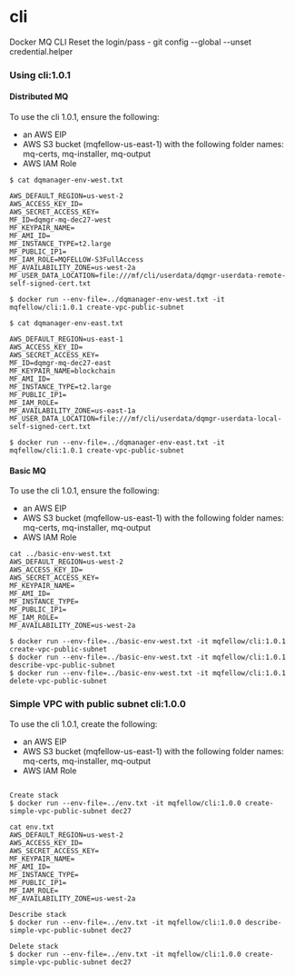 # cli
Docker MQ CLI
Reset the login/pass - git config --global --unset credential.helper

### Using cli:1.0.1


#### Distributed MQ

To use the cli 1.0.1, ensure the following:
* an AWS EIP
* AWS S3 bucket (mqfellow-us-east-1) with the following folder names: mq-certs, mq-installer, mq-output
* AWS IAM Role

```
$ cat dqmanager-env-west.txt

AWS_DEFAULT_REGION=us-west-2
AWS_ACCESS_KEY_ID=
AWS_SECRET_ACCESS_KEY=
MF_ID=dqmgr-mq-dec27-west
MF_KEYPAIR_NAME=
MF_AMI_ID=
MF_INSTANCE_TYPE=t2.large
MF_PUBLIC_IP1=
MF_IAM_ROLE=MQFELLOW-S3FullAccess
MF_AVAILABILITY_ZONE=us-west-2a
MF_USER_DATA_LOCATION=file:///mf/cli/userdata/dqmgr-userdata-remote-self-signed-cert.txt

$ docker run --env-file=../dqmanager-env-west.txt -it mqfellow/cli:1.0.1 create-vpc-public-subnet

$ cat dqmanager-env-east.txt

AWS_DEFAULT_REGION=us-east-1
AWS_ACCESS_KEY_ID=
AWS_SECRET_ACCESS_KEY=
MF_ID=dqmgr-mq-dec27-east
MF_KEYPAIR_NAME=blockchain
MF_AMI_ID=
MF_INSTANCE_TYPE=t2.large
MF_PUBLIC_IP1=
MF_IAM_ROLE=
MF_AVAILABILITY_ZONE=us-east-1a
MF_USER_DATA_LOCATION=file:///mf/cli/userdata/dqmgr-userdata-local-self-signed-cert.txt

$ docker run --env-file=../dqmanager-env-east.txt -it mqfellow/cli:1.0.1 create-vpc-public-subnet

```

#### Basic MQ

To use the cli 1.0.1, ensure the following:
* an AWS EIP
* AWS S3 bucket (mqfellow-us-east-1) with the following folder names: mq-certs, mq-installer, mq-output
* AWS IAM Role

```
cat ../basic-env-west.txt
AWS_DEFAULT_REGION=us-west-2
AWS_ACCESS_KEY_ID=
AWS_SECRET_ACCESS_KEY=
MF_KEYPAIR_NAME=
MF_AMI_ID=
MF_INSTANCE_TYPE=
MF_PUBLIC_IP1=
MF_IAM_ROLE=
MF_AVAILABILITY_ZONE=us-west-2a

$ docker run --env-file=../basic-env-west.txt -it mqfellow/cli:1.0.1 create-vpc-public-subnet
$ docker run --env-file=../basic-env-west.txt -it mqfellow/cli:1.0.1 describe-vpc-public-subnet
$ docker run --env-file=../basic-env-west.txt -it mqfellow/cli:1.0.1 delete-vpc-public-subnet

```

### Simple VPC with public subnet cli:1.0.0

To use the cli 1.0.1, create the following:
* an AWS EIP
* AWS S3 bucket (mqfellow-us-east-1) with the following folder names: mq-certs, mq-installer, mq-output
* AWS IAM Role


```

Create stack
$ docker run --env-file=../env.txt -it mqfellow/cli:1.0.0 create-simple-vpc-public-subnet dec27

cat env.txt
AWS_DEFAULT_REGION=us-west-2
AWS_ACCESS_KEY_ID=
AWS_SECRET_ACCESS_KEY=
MF_KEYPAIR_NAME=
MF_AMI_ID=
MF_INSTANCE_TYPE=
MF_PUBLIC_IP1=
MF_IAM_ROLE=
MF_AVAILABILITY_ZONE=us-west-2a

Describe stack
$ docker run --env-file=../env.txt -it mqfellow/cli:1.0.0 describe-simple-vpc-public-subnet dec27 

Delete stack
$ docker run --env-file=../env.txt -it mqfellow/cli:1.0.0 create-simple-vpc-public-subnet dec27


```



